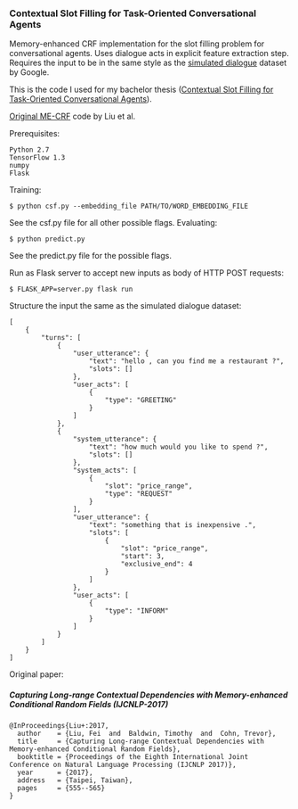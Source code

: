 ### Contextual Slot Filling for Task-Oriented Conversational Agents

Memory-enhanced CRF implementation for the slot filling problem for conversational agents. Uses dialogue acts in explicit feature extraction step. Requires the input to be in the same style as the [simulated dialogue](https://github.com/google-research-datasets/simulated-dialogue) dataset by Google. 

This is the code I used for my bachelor thesis ([Contextual Slot Filling for Task-Oriented Conversational Agents](http://scriptiesonline.uba.uva.nl/en/scriptie/659240)). 

[Original ME-CRF](https://github.com/liufly/mecrf) code by Liu et al. 

Prerequisites:
```
Python 2.7
TensorFlow 1.3
numpy
Flask
```

Training:
```shell
$ python csf.py --embedding_file PATH/TO/WORD_EMBEDDING_FILE
```
See the csf.py file for all other possible flags.
Evaluating:
```shell
$ python predict.py
```
See the predict.py file for the possible flags.

Run as Flask server to accept new inputs as body of HTTP POST requests:
```shell
$ FLASK_APP=server.py flask run
```

Structure the input the same as the simulated dialogue dataset:
```
[
    {
        "turns": [
            {
                "user_utterance": {
                    "text": "hello , can you find me a restaurant ?",
                    "slots": []
                },
                "user_acts": [
                    {
                        "type": "GREETING"
                    }
                ]
            },
            {
                "system_utterance": {
                    "text": "how much would you like to spend ?",
                    "slots": []
                },
                "system_acts": [
                    {
                        "slot": "price_range",
                        "type": "REQUEST"
                    }
                ],
                "user_utterance": {
                    "text": "something that is inexpensive .",
                    "slots": [
                        {
                            "slot": "price_range",
                            "start": 3,
                            "exclusive_end": 4
                        }
                    ]
                },
                "user_acts": [
                    {
                        "type": "INFORM"
                    }
                ]
            }
        ]
    }
]

```

Original paper:  
##### Capturing Long-range Contextual Dependencies with Memory-enhanced Conditional Random Fields (IJCNLP-2017)
```
@InProceedings{Liu+:2017,
  author    = {Liu, Fei  and  Baldwin, Timothy  and  Cohn, Trevor},
  title     = {Capturing Long-range Contextual Dependencies with
Memory-enhanced Conditional Random Fields},
  booktitle = {Proceedings of the Eighth International Joint Conference on Natural Language Processing (IJCNLP 2017)},
  year      = {2017},
  address   = {Taipei, Taiwan},
  pages     = {555--565}
}
```